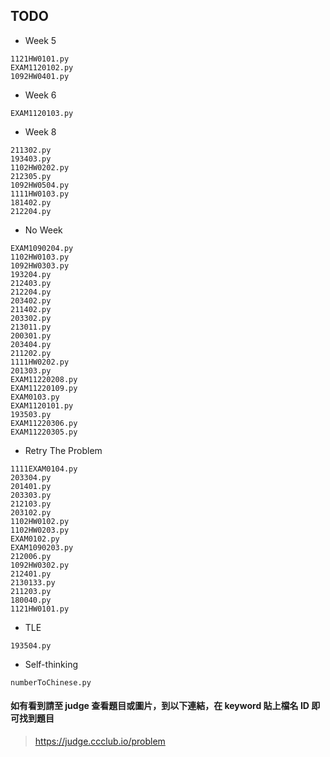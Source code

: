 ## TODO

- Week 5
```
1121HW0101.py
EXAM1120102.py
1092HW0401.py
```

- Week 6
```
EXAM1120103.py
```

- Week 8
```
211302.py
193403.py
1102HW0202.py
212305.py
1092HW0504.py
1111HW0103.py
181402.py
212204.py
```

- No Week
```
EXAM1090204.py
1102HW0103.py
1092HW0303.py
193204.py
212403.py
212204.py
203402.py
211402.py
203302.py
213011.py
200301.py
203404.py
211202.py
1111HW0202.py
201303.py
EXAM11220208.py
EXAM11220109.py
EXAM0103.py
EXAM1120101.py
193503.py
EXAM11220306.py
EXAM11220305.py
```

- Retry The Problem
```
1111EXAM0104.py
203304.py
201401.py
203303.py
212103.py
203102.py
1102HW0102.py
1102HW0203.py
EXAM0102.py
EXAM1090203.py
212006.py
1092HW0302.py
212401.py
2130133.py
211203.py
180040.py
1121HW0101.py
```

- TLE
```
193504.py
```

- Self-thinking
```
numberToChinese.py
```

#### 如有看到請至 judge 查看題目或圖片，到以下連結，在 keyword 貼上檔名 ID 即可找到題目

> https://judge.ccclub.io/problem